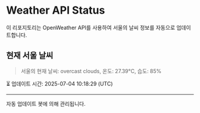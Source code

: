 
# Weather API Status

이 리포지토리는 OpenWeather API를 사용하여 서울의 날씨 정보를 자동으로 업데이트합니다.

## 현재 서울 날씨
> 서울의 현재 날씨: overcast clouds, 온도: 27.39°C, 습도: 85%

⏳ 업데이트 시간: 2025-07-04 10:18:29 (UTC)

---
자동 업데이트 봇에 의해 관리됩니다.
